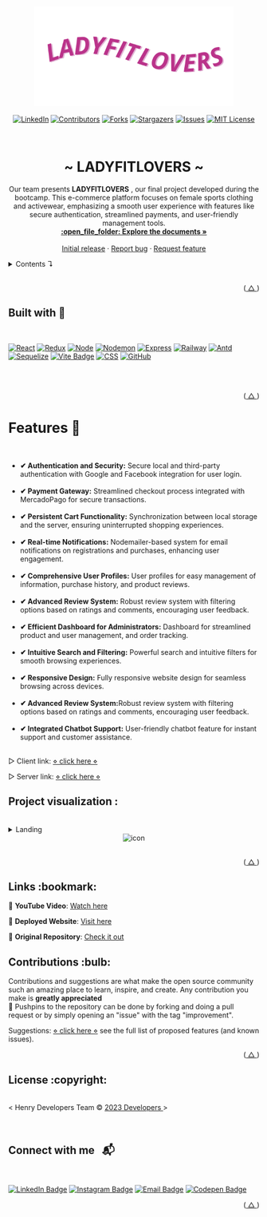 <div align="center">
<img src="https://github.com/hebelia/client-ladyfitlovers/blob/main/public/svg/LADYFIT1.svg" alt="icon" height="200">
</div>
<a id="readme-top"></a>
<!-- PROJECT SHIELDS -->
<!--
I'm using markdown "reference style" links for readability.
 https://www.markdownguide.org/basic-syntax/#reference-style-links
-->
<div align=center>

[![LinkedIn][linkedin-shield]][linkedin-url]
[![Contributors][contributors-shield]][contributors-url]
[![Forks][forks-shield]][forks-url]
[![Stargazers][stars-shield]][stars-url]
[![Issues][issues-shield]][issues-url]
[![MIT License][license-shield]][license-url]

</div>
<!-- PROJECT LOGO -->
<br />
<div align="center">
  <!-- <a href="https://github.com/hebelia/client-ladyfitlovers">
    <img src="./public//img/ladyBot.png" alt="icon" width="80" height="80">  
    <img src="https://d31uz8lwfmyn8g.cloudfront.net/Assets/logo-henry-white-lg.png" height="80"alt="logo">
  </a> -->

<h1 align="center">~ LADYFITLOVERS ~</h1>

  <p align="center">
    Our team presents <strong> LADYFITLOVERS</strong> , our final project developed during the bootcamp. This e-commerce platform focuses on female sports clothing and activewear, emphasizing a smooth user experience with features like secure authentication, streamlined payments, and user-friendly management tools.
<br />
<a href="https://github.com/hebelia/server-ladyfitlovers"><strong>:open_file_folder: Explore the documents »</strong></a>
<br />
<br />
<a href="https://github.com/hebelia/server-ladyfitlovers">Initial release</a>
·
<a href="https://github.com/hebelia/server-ladyfitlovers/issues">Report bug</a>
·
<a href="https://github.com/hebelia/server-ladyfitlovers/issues">Request feature</a>

</div>

<!-- TABLE OF CONTENTS -->
<details>
  <summary> Contents ↴</summary>
  <ul>
    <li><a href="#built-with">Built with</a></li>
    <li><a href="#features">Features</a></li>
    <li><a href="#roadmap">Roadmap</a></li>
    <li><a href="#contributions">Contributions</a></li>
    <!-- <li><a href="#Acknowledgments">Acknowledgments</a></li> -->
    <li><a href="#License">License</a></li>
    <li><a href="#Contant">Contact</a></li>
  </ul>
</details>

<!-- ABOUT THE PROJECT -->
<br />

<!-- gif del proyecto -->

<!-- [![Product Name Screen Shot][product-screenshot]](https://example.com) -->

<p align="right">(<a href="#readme-top"> △ </a>)</p>

<div id="built-with">

## Built with 📌

<br />

[![React][React-badge]][react-url] [![Redux][Redux-badge]][redux-url] [![Node][Node-badge]][Node.js-url] [![Nodemon][Nodemon-badge]][Nodemon-url] [![Express][Express-badge]][express-url] [![Railway][Railway-badge]][Railway-url] [![Antd][AntDesign-badge]][AntDesign-url] [![Sequelize][Sequelize-badge]][sequelize-url] [![Vite Badge][Vite-badge]][vite-url] [![CSS][CSS]][css-url] [![GitHub][github.com]][github-url]

  <br />
  <br />

<!-- - [![Firebase][firebase.com]][firebase-url]

  - for the **deployment** -->

<p align="right">(<a href="#readme-top"> △ </a>)</p>
<div>

<!-- DESCRIPTION -->
<h1 id="features">Features 🚀 </h1>
</br>
<!-- <h3>This project is a SPA (Single Page Application) that consumes an API to display all the countries</h3> -->
<ul>

<li><strong>✔ Authentication and Security:</strong> Secure local and third-party authentication with Google and Facebook integration for user login.</br></br>
<li><strong>✔ Payment Gateway:</strong> Streamlined checkout process integrated with MercadoPago for secure transactions.</br></br>
<li><strong>✔ Persistent Cart Functionality:</strong> Synchronization between local storage and the server, ensuring uninterrupted shopping experiences.</br></br>
<li><strong>✔ Real-time Notifications:</strong> Nodemailer-based system for email notifications on registrations and purchases, enhancing user engagement.</br></br>
<li><strong>✔ Comprehensive User Profiles:</strong> User profiles for easy management of information, purchase history, and product reviews.</br></br>
<li><strong>✔ Advanced Review System:</strong> Robust review system with filtering options based on ratings and comments, encouraging user feedback.</br></br>

<li><strong>✔ Efficient Dashboard for Administrators:</strong> Dashboard for streamlined product and user management, and order tracking.</br></br>
<li><strong>✔ Intuitive Search and Filtering:</strong> Powerful search and intuitive filters for smooth browsing experiences.</br></br>
<li><strong>✔ Responsive Design:</strong> Fully responsive website design for seamless browsing across devices.</br></br>
<li><strong>✔ Advanced Review System:</strong>Robust review system with filtering options based on ratings and comments, encouraging user feedback.</br></br>

<li><strong>✔ Integrated Chatbot Support:</strong> User-friendly chatbot feature for instant support and customer assistance.</br></br>

</ul>

▷ Client link: [⋄ click here ⋄](https://github.com/hebelia/client-ladyfitlovers)

▷ Server link: [⋄ click here ⋄](https://github.com/hebelia/server-ladyfitlovers)

<!-- <div align="center">

![Web Architechture from the project]()

<i> ∆ note: </i>

<details>
  <summary> <a>Object Relational Mapping (ORM) :mag_right: </a></summary>

![Object Relational Mapping ]()

<i> ∆ note:</i>

</details>
</div> -->

## Project visualization :

<!-- cambiar links a links de imagenes dentro del repositorio y agregar mas -->
<br />
<details>
  <summary> <a> Landing </a></summary>

![visualization](./public/img/Landing.png)

</details>

<!-- <details>
  <summary> <a> About </a></summary>

![visualization](./client//public/img/about.png)

</details> -->
<div align="center">
    <img src="./public/img/Logo-slide.png" alt="icon"  >
</div>

<br />

<p align="right">(<a href="#readme-top"> △ </a>)</p>

<!-- ROADMAP -->
<h2 id="roadmap">Links :bookmark: </h2>

🎥 **YouTube Video**: [Watch here](https://www.youtube.com/watch?v=LEJGhlk1qHg&ab_channel=HebeLiaRomeu)

🚀 **Deployed Website**: [Visit here](https://ladyfitlovers.up.railway.app/)

🔎 **Original Repository**: [Check it out](https://github.com/JCutisaca/PF-Back)

<!-- CONTRIBUTING -->
<h2 id="contributions"> Contributions :bulb:</h2>

Contributions and suggestions are what make the open source community such an amazing place to learn, inspire, and create. Any contribution you make is **greatly appreciated**
<br />
:pushpin: Pushpins to the repository can be done by forking and doing a pull request or by simply opening an "issue" with the tag "improvement".

Suggestions: [⋄ click here ⋄](https://github.com/hebelia/client-ladyfitlovers/issues) see the full list of proposed features (and known issues).

<p align="right">(<a href="#readme-top"> △ </a>)</p>

<!-- ACKNOWLEDGMENTS -->
<!-- <h2 id="Acknowledgments">:small_blue_diamond: Agradecimientos :small_blue_diamond:</h2>

- Special thanks to all my fellow classmates who have helped me along the lerning journey

<p align="right">(<a href="#readme-top"> △ </a>)</p> -->

<!-- LICENSE -->
<h2 id="License">License :copyright:</h2>

<br />
< Henry Developers Team ©  <a href="https://github.com/ruthosuna92/frontend-ladyfitlovers/graphs/contributors"> 2023  Developers </a> >
<br />
<br />

<br />
<!-- CONTACT -->

## Connect with me &nbsp; 📬

</br>

<div align="left">

[![LinkedIn Badge](https://img.shields.io/badge/LinkedIn-ba338a?style=for-the-badge&logo=linkedin&logoColor=E0B3D3)][linkedin-url]
[![Instagram Badge](https://img.shields.io/badge/Instagram-ba338a?style=for-the-badge&logo=instagram&logoColor=E0B3D3)][instagram-url]
[![Email Badge](https://img.shields.io/badge/Email-ba338a?style=for-the-badge&logo=gmail&logoColor=E0B3D3)][email-url]
[![Codepen Badge](https://img.shields.io/badge/Codepen-ba338a?style=for-the-badge&logo=codepen&logoColor=E0B3D3)][codepen-url]

[linkedin-url]: https://linkedin.com/in/hebeliaromeu
[instagram-url]: https://instagram.com/hebe.lia
[email-url]: mailto:hebeliaromeu@gmail.com
[codepen-url]: https://codepen.io/hebelia

</div>
<p align="right">(<a href="#readme-top"> △ </a>)</p>

<!-- MARKDOWN LINKS & IMAGES -->
<!-- https://github.com/ruthosuna92/frontend-ladyfitlovers/graphs/contributors -->

[contributors-shield]: https://img.shields.io/github/contributors/ruthosuna92/frontend-ladyfitlovers.svg?style=for-the-badge&color=ba338a
[contributors-url]: https://github.com/ruthosuna92/frontend-ladyfitlovers/graphs/contributors
[forks-shield]: https://img.shields.io/github/forks/ruthosuna92/frontend-ladyfitlovers.svg?style=for-the-badge&color=ba338a
[forks-url]: https://github.com/ruthosuna92/frontend-ladyfitlovers/network/members
[stars-shield]: https://img.shields.io/github/stars/ruthosuna92/frontend-ladyfitlovers.svg?style=for-the-badge&color=ba338a
[stars-url]: https://github.com/ruthosuna92/frontend-ladyfitlovers/stargazers
[issues-shield]: https://img.shields.io/github/issues/hebelia/client-ladyfitlovers.svg?style=for-the-badge&color=ba338a
[issues-url]: https://github.com/hebelia/client-ladyfitlovers/issues
[license-shield]: https://img.shields.io/badge/license-MIT-ba338a?style=for-the-badge&logo=C&logoColor=E0B3D3
[license-url]: https://github.com/hebelia/client-ladyfitlovers/blob/master/LICENSE.txt
[linkedin-shield]: https://img.shields.io/badge/-LinkedIn-ba338a.svg?style=for-the-badge&logo=linkedin&logoColor=E0B3D3
[linkedin-url]: https://www.linkedin.com/in/hebeliaromeu/
[github.com]: https://img.shields.io/badge/GitHub-ba338a?style=for-the-badge&logo=github&logoColor=E0B3D3
[github-url]: https://github.com
[React-badge]: https://img.shields.io/badge/React-ba338a?style=for-the-badge&logo=react&logoColor=E0B3D3
[react-url]: https://react.dev
[Redux-badge]: https://img.shields.io/badge/Redux-ba338a?style=for-the-badge&logo=redux&logoColor=E0B3D3
[redux-url]: https://redux.js.org/
[Node-badge]: https://img.shields.io/badge/Node.js-ba338a?style=for-the-badge&logo=nodedotjs&logoColor=E0B3D3
[Node.js-url]: https://nodejs.org/en
[CSS]: https://img.shields.io/badge/CSS-ba338a?style=for-the-badge&logo=css3&logoColor=E0B3D3
[css-url]: https://developer.mozilla.org/en-US/docs/Web/CSS
[Nodemon-badge]: https://img.shields.io/badge/Nodemon-ba338a?style=for-the-badge&logo=nodemon&logoColor=E0B3D3
[Nodemon-url]: https://nodemon.io/
[Express-badge]: https://img.shields.io/badge/Express.js-ba338a?style=for-the-badge&logo=express&logoColor=E0B3D3
[express-url]: https://expressjs.com/
[Sequelize-badge]: https://img.shields.io/badge/Sequelize-ba338a?style=for-the-badge&logo=sequelize&logoColor=E0B3D3
[sequelize-url]: https://sequelize.org/
[firebase.com]: https://img.shields.io/badge/Firebase-ba338a?style=for-the-badge&logo=firebase&logoColor=E0B3D3
[firebase-url]: https://firebase.google.com
[Vite-badge]: https://img.shields.io/badge/Vite-ba338a?style=for-the-badge&logo=vite&logoColor=E0B3D3
[vite-url]: https://vitejs.dev/
[Railway-badge]: https://img.shields.io/badge/Railway-ba338a?style=for-the-badge&logo=railway&logoColor=E0B3D3
[Railway-url]: https://railway.app/
[AntDesign-badge]: https://img.shields.io/badge/AntDesign-ba338a?style=for-the-badge&logo=ant-design&logoColor=E0B3D3
[AntDesign-url]: https://ant.design/

<!-- -------- -->
